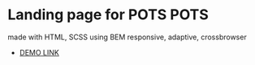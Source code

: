 # Landing page for POTS POTS

made with HTML, SCSS using BEM
responsive, adaptive, crossbrowser

- [DEMO LINK](https://mykola-koval.github.io/potrpots-landing/)
